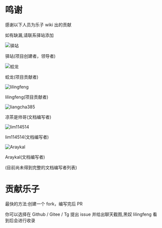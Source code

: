 # 鸣谢

感谢以下人员为乐子 wiki 出的贡献

如有缺漏,请联系驿站添加

![驿站](https://avatars.githubusercontent.com/u/97342038)

驿站(项目创建者，领导者)

![蛟龙](https://avatars.githubusercontent.com/u/75253383)

蛟龙(项目贡献者)

![lilingfeng](https://avatars.githubusercontent.com/u/145678359)

lilingfeng(项目贡献者)

![liangcha385](https://avatars.githubusercontent.com/u/108937242)

凉茶是帅哥(文档编写者)

![lim114514](https://avatars.githubusercontent.com/u/113185430)

lim114514(文档编写者)

![Araykal](https://avatars.githubusercontent.com/u/106003113)

Araykal(文档编写者)

(目前尚未得到完整的文档编写者列表)

# 贡献乐子

最快的方法:创建一个 fork，编写完后 PR

你可以选择在 Github / Gitee / Tg 提出 issue 并给出聊天截图,黑奴 lilingfeng 看到后会进行收录
